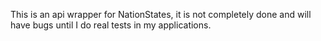 This is an api wrapper for NationStates, it is not completely done and will have bugs until I do real tests in my applications.